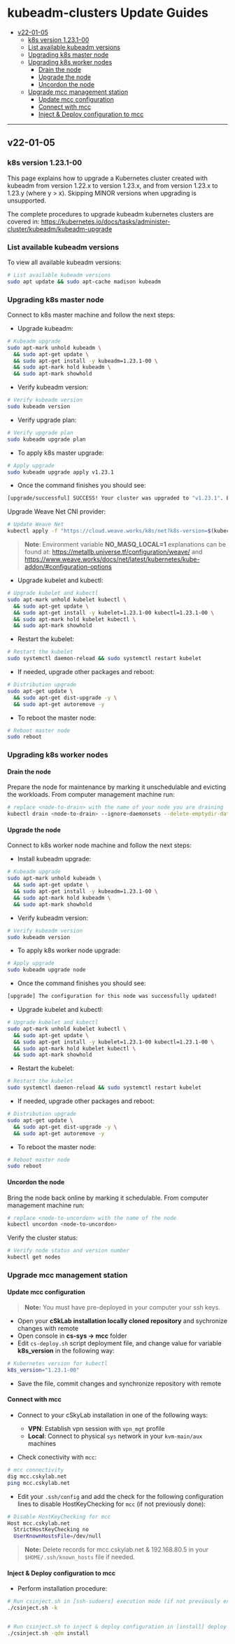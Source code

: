 <!-- markdownlint-disable MD024 -->

# kubeadm-clusters Update Guides <!-- omit in toc -->

- [v22-01-05](#v22-01-05)
  - [k8s version 1.23.1-00](#k8s-version-1231-00)
  - [List available kubeadm versions](#list-available-kubeadm-versions)
  - [Upgrading k8s master node](#upgrading-k8s-master-node)
  - [Upgrading k8s worker nodes](#upgrading-k8s-worker-nodes)
    - [Drain the node](#drain-the-node)
    - [Upgrade the node](#upgrade-the-node)
    - [Uncordon the node](#uncordon-the-node)
  - [Upgrade mcc management station](#upgrade-mcc-management-station)
    - [Update mcc configuration](#update-mcc-configuration)
    - [Connect with mcc](#connect-with-mcc)
    - [Inject & Deploy configuration to mcc](#inject--deploy-configuration-to-mcc)

---

## v22-01-05

### k8s version 1.23.1-00

This page explains how to upgrade a Kubernetes cluster created with kubeadm from version 1.22.x to version 1.23.x, and from version 1.23.x to 1.23.y (where y > x). Skipping MINOR versions when upgrading is unsupported.

The complete procedures to upgrade kubeadm kubernetes clusters are covered in: <https://kubernetes.io/docs/tasks/administer-cluster/kubeadm/kubeadm-upgrade>

### List available kubeadm versions

To view all available kubeadm versions:

```bash
# List available kubeadm versions
sudo apt update && sudo apt-cache madison kubeadm
```

### Upgrading k8s master node

Connect to k8s master machine and follow the next steps:

- Upgrade kubeadm:

```bash
# Kubeadm upgrade
sudo apt-mark unhold kubeadm \
  && sudo apt-get update \
  && sudo apt-get install -y kubeadm=1.23.1-00 \
  && sudo apt-mark hold kubeadm \
  && sudo apt-mark showhold
```

- Verify kubeadm version:

```bash
# Verify kubeadm version
sudo kubeadm version
```

- Verify upgrade plan:

```bash
# Verify upgrade plan
sudo kubeadm upgrade plan
```

- To apply k8s master upgrade:

```bash
# Apply upgrade
sudo kubeadm upgrade apply v1.23.1
```

- Once the command finishes you should see:

```bash
[upgrade/successful] SUCCESS! Your cluster was upgraded to "v1.23.1". Enjoy!
```

Upgrade Weave Net CNI provider:

```bash
# Update Weave Net
kubectl apply -f "https://cloud.weave.works/k8s/net?k8s-version=$(kubectl version | base64 | tr -d '\n')&env.NO_MASQ_LOCAL=1"
```

>**Note**: Environment variable **NO_MASQ_LOCAL=1** explanations can be found at: <https://metallb.universe.tf/configuration/weave/> and <https://www.weave.works/docs/net/latest/kubernetes/kube-addon/#configuration-options>

- Upgrade kubelet and kubectl:

```bash
# Upgrade kubelet and kubectl
sudo apt-mark unhold kubelet kubectl \
  && sudo apt-get update \
  && sudo apt-get install -y kubelet=1.23.1-00 kubectl=1.23.1-00 \
  && sudo apt-mark hold kubelet kubectl \
  && sudo apt-mark showhold
```

- Restart the kubelet:

```bash
# Restart the kubelet
sudo systemctl daemon-reload && sudo systemctl restart kubelet
```

- If needed, upgrade other packages and reboot:

```bash
# Distribution upgrade
sudo apt-get update \
  && sudo apt-get dist-upgrade -y \
  && sudo apt-get autoremove -y
```

- To reboot the master node:

```bash
# Reboot master node
sudo reboot
```

### Upgrading k8s worker nodes

#### Drain the node

Prepare the node for maintenance by marking it unschedulable and evicting the workloads. From computer management machine run:

```bash
# replace <node-to-drain> with the name of your node you are draining
kubectl drain <node-to-drain> --ignore-daemonsets --delete-emptydir-data --disable-eviction --force
```

#### Upgrade the node

Connect to k8s worker node machine and follow the next steps:

- Install kubeadm upgrade:

```bash
# Kubeadm upgrade
sudo apt-mark unhold kubeadm \
  && sudo apt-get update \
  && sudo apt-get install -y kubeadm=1.23.1-00 \
  && sudo apt-mark hold kubeadm \
  && sudo apt-mark showhold
```

- Verify kubeadm version:

```bash
# Verify kubeadm version
sudo kubeadm version
```

- To apply k8s worker node upgrade:

```bash
# Apply upgrade
sudo kubeadm upgrade node
```

- Once the command finishes you should see:

```bash
[upgrade] The configuration for this node was successfully updated!
```

- Upgrade kubelet and kubectl:

```bash
# Upgrade kubelet and kubectl
sudo apt-mark unhold kubelet kubectl \
  && sudo apt-get update \
  && sudo apt-get install -y kubelet=1.23.1-00 kubectl=1.23.1-00 \
  && sudo apt-mark hold kubelet kubectl \
  && sudo apt-mark showhold
```

- Restart the kubelet:

```bash
# Restart the kubelet
sudo systemctl daemon-reload && sudo systemctl restart kubelet
```

- If needed, upgrade other packages and reboot:

```bash
# Distribution upgrade
sudo apt-get update \
  && sudo apt-get dist-upgrade -y \
  && sudo apt-get autoremove -y
```

- To reboot the master node:

```bash
# Reboot master node
sudo reboot
```

#### Uncordon the node

Bring the node back online by marking it schedulable. From computer management machine run:

```bash
# replace <node-to-uncordon> with the name of the node
kubectl uncordon <node-to-uncordon>
```

Verify the cluster status:

```bash
# Verify node status and version number
kubectl get nodes
```

### Upgrade mcc management station

#### Update mcc configuration

>**Note:** You must have pre-deployed in your computer your ssh keys.

- Open your **cSkLab installation locally cloned repository** and sychronize changes with remote
- Open console in **cs-sys -> mcc** folder
- Edit `cs-deploy.sh` script deployment file, and change value for variable **k8s_version** in the following way:

```bash
# Kubernetes version for kubectl
k8s_version="1.23.1-00"
```

- Save the file, commit changes and synchronize repository with remote

#### Connect with mcc

- Connect to your cSkyLab installation in one of the following ways:
  - **VPN**: Establish vpn session with `vpn_mgt` profile
  - **Local**: Connect to physical `sys` network in your `kvm-main/aux` machines

- Check conectivity with `mcc`:
  
```bash
# mcc connectivity
dig mcc.cskylab.net
ping mcc.cskylab.net
```

- Edit your `.ssh/config` and add the check for the following configuration lines to disable HostKeyChecking for `mcc` (if not previously done):

```bash
# Disable HostKeyChecking for mcc
Host mcc.cskylab.net
  StrictHostKeyChecking no
  UserKnownHostsFile=/dev/null
```

>**Note:** Delete records for mcc.cskylab.net & 192.168.80.5 in your `$HOME/.ssh/known_hosts` file if needed.

#### Inject & Deploy configuration to mcc

- Perform installation procedure:

```bash
# Run csinject.sh in [ssh-sudoers] execution mode (if not previously executed)
./csinject.sh -k


# Run csinject.sh to inject & deploy configuration in [install] deploy mode
./csinject.sh -qdm install
```
